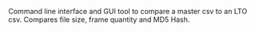 Command line interface and GUI tool to compare a master csv to an LTO csv.
Compares file size, frame quantity and MD5 Hash.